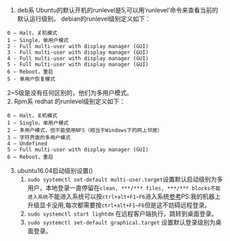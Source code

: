 1. deb系 Ubuntu的默认开机的runlevel是5,可以用’runlevel’命令来查看当前的默认运行级别。 debian的runlevel级别定义如下：   
```
0 – Halt，关机模式
1 – Single，单用户模式
2 - Full multi-user with display manager (GUI)
3 - Full multi-user with display manager (GUI)
4 - Full multi-user with display manager (GUI)
5 - Full multi-user with display manager (GUI)
6 – Reboot，重启
S - 单用户恢复模式

```
2~5级是没有任何区别的，他们为多用户模式。     
2. Rpm系  redhat 的runlevel级别定义如下：   
```
0 – Halt，关机模式
1 – Single，单用户模式
2 – 多用户模式，但不能使用NFS（相当于Windows下的网上邻居）
3 – 字符界面的多用户模式
4 – Undefined
5 – Full multi-user with display manager (GUI)
6 – Reboot，重启
```   

3. ubuntu16.04启动级别设置()     
    1. `sudo systemctl set-default multi-user.target`设置默认启动级别为多用户，本地登录一直停留在`clean, ***/*** files, ***/*** blocks不能进入系统`不能进入系统可以按`ctrl+alt+F1~F6`进入系统[参考](https://blog.csdn.net/u013406197/article/details/80773820)PS:我的机器上升级显卡没用,每次都需要按`ctrl+alt+F1~F6`但是这不妨碍远程登录。    
    1. `sudo systemctl start lightdm` 在远程客户端执行，跳转到桌面登录。    
    1. `sudo systemctl set-default graphical.target` 设置默认登录级别为桌面登录。    

